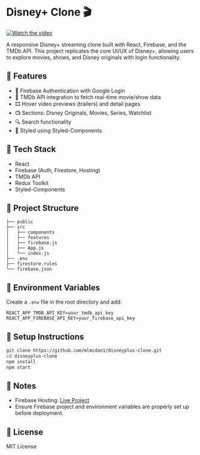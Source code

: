 # Disney+ Clone 🎬

[![Watch the video](https://img.youtube.com/vi/oeuB-5VYMm8/maxresdefault.jpg)](https://youtu.be/oeuB-5VYMm8)

A responsive Disney+ streaming clone built with React, Firebase, and the TMDb API. This project replicates the core UI/UX of Disney+, allowing users to explore movies, shows, and Disney originals with login functionality.

## 🚀 Features

- 🔐 Firebase Authentication with Google Login
- 🎥 TMDb API integration to fetch real-time movie/show data
- 🎞 Hover video previews (trailers) and detail pages
- 📺 Sections: Disney Originals, Movies, Series, Watchlist
- 🔍 Search functionality
- 🎨 Styled using Styled-Components

## 🔧 Tech Stack

- React
- Firebase (Auth, Firestore, Hosting)
- TMDb API
- Redux Toolkit
- Styled-Components

## 📁 Project Structure

```
├── public
├── src
│   ├── components
│   ├── features
│   ├── firebase.js
│   ├── App.js
│   └── index.js
├── .env
├── firestore.rules
└── firebase.json
```

## 🔑 Environment Variables

Create a `.env` file in the root directory and add:

```
REACT_APP_TMDB_API_KEY=your_tmdb_api_key
REACT_APP_FIREBASE_API_KEY=your_firebase_api_key
```

## 🧪 Setup Instructions

```bash
git clone https://github.com/mlmcdan1/disneyplus-clone.git
cd disneyplus-clone
npm install
npm start
```

## 🚨 Notes

- Firebase Hosting: [Live Project](https://disneyplusclone-f5e5b.web.app)
- Ensure Firebase project and environment variables are properly set up before deployment.

## 📜 License

MIT License
